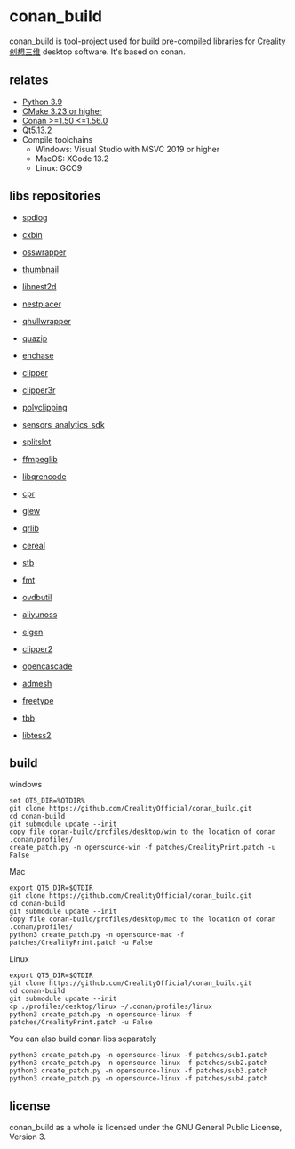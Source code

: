 conan_build
=======

conan_build is tool-project used for build pre-compiled libraries for [Creality 创想三维](https://www.creality.cn/) desktop software.
It's based on conan.

relates
-------------

- [Python 3.9](https://www.python.org/)
- [CMake 3.23 or higher](https://cmake.org/)
- [Conan >=1.50 <=1.56.0](https://conan.io/)
- [Qt5.13.2](https://www.qt.io/)
- Compile toolchains
  - Windows: Visual Studio with MSVC 2019 or higher
  - MacOS: XCode 13.2
  - Linux: GCC9

libs repositories
-----------

- [spdlog](https://github.com/CrealityOfficial/cxlog)
- [cxbin](https://github.com/CrealityOfficial/cxbin)
- [osswrapper](https://github.com/CrealityOfficial/osswrapper)
- [thumbnail](https://github.com/CrealityOfficial/thumbnail)
- [libnest2d](https://github.com/CrealityOfficial/libnest2d)
- [nestplacer](https://github.com/CrealityOfficial/nestplacer)
- [qhullwrapper](https://github.com/CrealityOfficial/qhullwrapper)
- [quazip](https://github.com/CrealityOfficial/quazip)
- [enchase](https://github.com/CrealityOfficial/enchase)
- [clipper](https://github.com/CrealityOfficial/clipper)
- [clipper3r](https://github.com/CrealityOfficial/clipper3r)
- [polyclipping](https://github.com/CrealityOfficial/polyclipping)
- [sensors_analytics_sdk](https://github.com/CrealityOfficial/sensors_analytics_sdk)
- [splitslot](https://github.com/CrealityOfficial/splitslot)
- [ffmpeglib](https://github.com/CrealityOfficial/ffmpeglib)

- [libqrencode](https://github.com/CrealityOfficial/libqrencode)
- [cpr](https://github.com/CrealityOfficial/cpr)
- [glew](https://github.com/CrealityOfficial/glew)
- [qrlib](https://github.com/CrealityOfficial/qrlib)
- [cereal](https://github.com/CrealityOfficial/cereal)
- [stb](https://github.com/CrealityOfficial/stb)
- [fmt](https://github.com/CrealityOfficial/fmt)
- [ovdbutil](https://github.com/CrealityOfficial/ovdbutil)
- [aliyunoss](https://github.com/CrealityOfficial/aliyunoss)
- [eigen](https://github.com/CrealityOfficial/eigen)
- [clipper2](https://github.com/CrealityOfficial/clipper2)
- [opencascade](https://github.com/CrealityOfficial/opencascade)
- [admesh](https://github.com/CrealityOfficial/admesh)
- [freetype](https://github.com/CrealityOfficial/freetype)
- [tbb](https://github.com/CrealityOfficial/tbb)
- [libtess2](https://github.com/CrealityOfficial/libtess2)

## build 

windows

```Shell
set QT5_DIR=%QTDIR%
git clone https://github.com/CrealityOfficial/conan_build.git
cd conan-build
git submodule update --init
copy file conan-build/profiles/desktop/win to the location of conan .conan/profiles/
create_patch.py -n opensource-win -f patches/CrealityPrint.patch -u False
```

Mac

```Shell
export QT5_DIR=$QTDIR
git clone https://github.com/CrealityOfficial/conan_build.git
cd conan-build
git submodule update --init
copy file conan-build/profiles/desktop/mac to the location of conan .conan/profiles/
python3 create_patch.py -n opensource-mac -f patches/CrealityPrint.patch -u False
```

Linux

```Shell
export QT5_DIR=$QTDIR
git clone https://github.com/CrealityOfficial/conan_build.git
cd conan-build
git submodule update --init
cp ./profiles/desktop/linux ~/.conan/profiles/linux
python3 create_patch.py -n opensource-linux -f patches/CrealityPrint.patch -u False
```

You can also build conan libs separately

```Plain
python3 create_patch.py -n opensource-linux -f patches/sub1.patch
python3 create_patch.py -n opensource-linux -f patches/sub2.patch
python3 create_patch.py -n opensource-linux -f patches/sub3.patch
python3 create_patch.py -n opensource-linux -f patches/sub4.patch
```



license
-------

conan_build as a whole is licensed under the GNU General Public License, Version 3.
